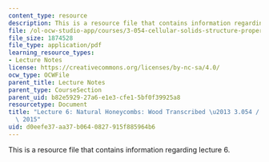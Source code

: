 ```yaml
---
content_type: resource
description: This is a resource file that contains information regarding lecture 6.
file: /ol-ocw-studio-app/courses/3-054-cellular-solids-structure-properties-and-applications-spring-2015/d0eefe37aa37b0640827915f885964b6_MIT3_054S15_L6_wood_trans.pdf
file_size: 1874528
file_type: application/pdf
learning_resource_types:
- Lecture Notes
license: https://creativecommons.org/licenses/by-nc-sa/4.0/
ocw_type: OCWFile
parent_title: Lecture Notes
parent_type: CourseSection
parent_uid: b82e5929-27a6-e1e3-cfe1-5bf0f39925a8
resourcetype: Document
title: "Lecture 6: Natural Honeycombs: Wood Transcribed \u2013 3.054 / 3.36 Spring\
  \ 2015"
uid: d0eefe37-aa37-b064-0827-915f885964b6
---
```

This is a resource file that contains information regarding lecture 6.